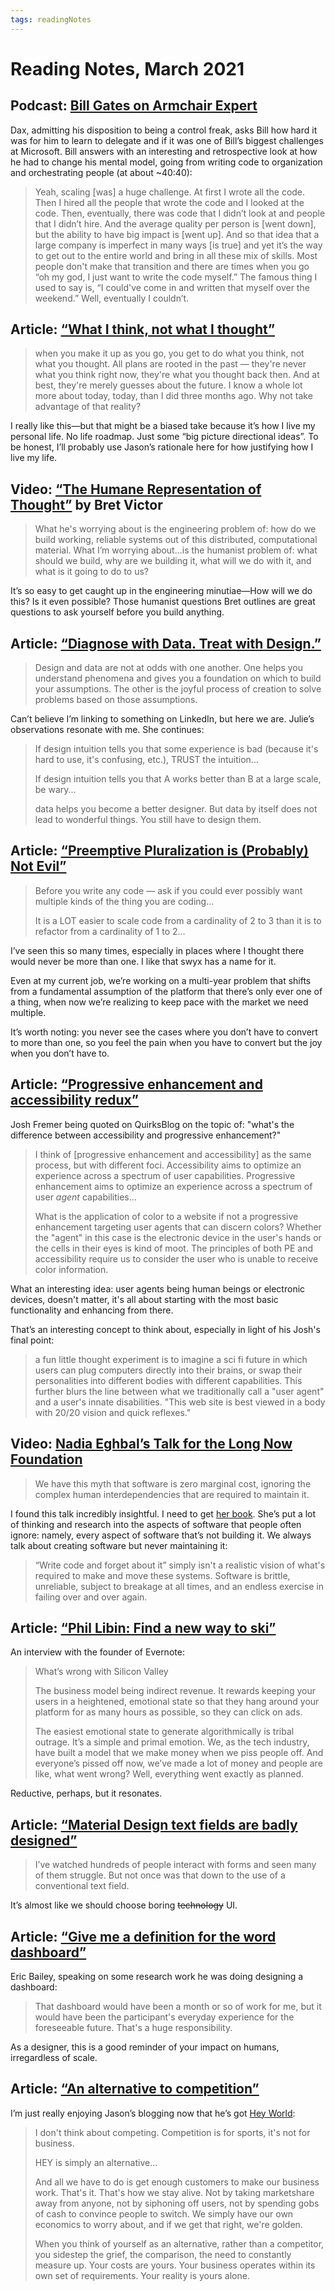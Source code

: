 ```yaml
---
tags: readingNotes
---
```


# Reading Notes, March 2021

## Podcast: [Bill Gates on Armchair Expert](https://armchairexpert.simplecast.com/episodes/bill-gates-Ggfi_pUk)

Dax, admitting his disposition to being a control freak, asks Bill how hard it was for him to learn to delegate and if it was one of Bill’s biggest challenges at Microsoft. Bill answers with an interesting and retrospective look at how he had to change his mental model, going from writing code to organization and orchestrating people (at about ~40:40):

> Yeah, scaling [was] a huge challenge. At first I wrote all the code. Then I hired all the people that wrote the code and I looked at the code. Then, eventually, there was code that I didn’t look at and people that I didn’t hire. And the average quality per person is [went down], but the ability to have big impact is [went up]. And so that idea that a large company is imperfect in many ways [is true] and yet it’s the way to get out to the entire world and bring in all these mix of skills. Most people don't make that transition and there are times when you go “oh my god, I just want to write the code myself.” The famous thing I used to say is, “I could've come in and written that myself over the weekend.” Well, eventually I couldn’t.

## Article: [“What I think, not what I thought”](https://world.hey.com/jason/what-i-think-not-what-i-thought-99cae1d0)

> when you make it up as you go, you get to do what you think, not what you thought. All plans are rooted in the past — they're never what you think right now, they're what you thought back then. And at best, they're merely guesses about the future. I know a whole lot more about today, today, than I did three months ago. Why not take advantage of that reality? 

I really like this—but that might be a biased take because it’s how I live my personal life. No life roadmap. Just some “big picture directional ideas”. To be honest, I’ll probably use Jason’s rationale here for how justifying how I live my life.

## Video: [“The Humane Representation of Thought”](https://vimeo.com/115154289) by Bret Victor

> What he's worrying about is the engineering problem of: how do we build working, reliable systems out of this distributed, computational material. What I’m worrying about...is the humanist problem of: what should we build, why are we building it, what will we do with it, and what is it going to do to us?

It’s so easy to get caught up in the engineering minutiae—How will we do this? Is it even possible? Those humanist  questions Bret outlines are great questions to ask yourself before you build anything.

## Article: [“Diagnose with Data. Treat with Design.”](https://www.linkedin.com/pulse/diagnose-data-treat-design-julie-zhuo/)

> Design and data are not at odds with one another. One helps you understand phenomena and gives you a foundation on which to build your assumptions. The other is the joyful process of creation to solve problems based on those assumptions.

Can’t believe I’m linking to something on LinkedIn, but here we are. Julie’s observations resonate with me. She continues:

> If design intuition tells you that some experience is bad (because it's hard to use, it's confusing, etc.), TRUST the intuition...
> 
> If design intuition tells you that A works better than B at a large scale, be wary...
> 
> data helps you become a better designer. But data by itself does not lead to wonderful things. You still have to design them.

## Article: [“Preemptive Pluralization is (Probably) Not Evil”](https://www.swyx.io/preemptive-pluralization)

> Before you write any code — ask if you could ever possibly want multiple kinds of the thing you are coding...
>
> It is a LOT easier to scale code from a cardinality of 2 to 3 than it is to refactor from a cardinality of 1 to 2...

I’ve seen this so many times, especially in places where I thought there would never be more than one. I like that swyx has a name for it. 

Even at my current job, we’re working on a multi-year problem that shifts from a fundamental assumption of the platform that there’s only ever one of a thing, when now we’re realizing to keep pace with the market we need multiple. 

It’s worth noting: you never see the cases where you don’t have to convert to more than one, so you feel the pain when you have to convert but the joy when you don’t have to.

## Article: [“Progressive enhancement and accessibility redux”](http://www.quirksmode.org/blog/archives/2021/03/progressive_enh_3.html)

Josh Fremer being quoted on QuirksBlog on the topic of: "what's the difference between accessibility and progressive enhancement?"

> I think of [progressive enhancement and accessibility] as the same process, but with different foci. Accessibility aims to optimize an experience across a spectrum of user capabilities. Progressive enhancement aims to optimize an experience across a spectrum of user _agent_ capabilities...
> 
> What is the application of color to a website if not a progressive enhancement targeting user agents that can discern colors? Whether the "agent" in this case is the electronic device in the user's hands or the cells in their eyes is kind of moot. The principles of both PE and accessibility require us to consider the user who is unable to receive color information.

What an interesting idea: user agents being human beings or electronic devices, doesn't matter, it's all about starting with the most basic functionality and enhancing from there.

That’s an interesting concept to think about, especially in light of his Josh's final point:

> a fun little thought experiment is to imagine a sci fi future in which users can plug computers directly into their brains, or swap their personalities into different bodies with different capabilities. This further blurs the line between what we traditionally call a "user agent" and a user's innate disabilities. "This web site is best viewed in a body with 20/20 vision and quick reflexes."

## Video: [Nadia Eghbal’s Talk for the Long Now Foundation](https://www.pscp.tv/longnow/1gqxvovrnWWKB)

> We have this myth that software is zero marginal cost, ignoring the complex human interdependencies that are required to maintain it.

I found this talk incredibly insightful. I need to get [her book](https://www.amazon.com/dp/0578675862/). She’s put a lot of thinking and research into the aspects of software that people often ignore: namely, every aspect of software that’s not building it. We always talk about creating software but never maintaining it:

> “Write code and forget about it” simply isn't a realistic vision of what's required to make and move these systems. Software is brittle, unreliable, subject to breakage at all times, and an endless exercise in failing over and over again.

## Article: [“Phil Libin: Find a new way to ski”](https://tonsky.me/blog/phil-libin/)

An interview with the founder of Evernote:

> What’s wrong with Silicon Valley
>
> The business model being indirect revenue. It rewards keeping your users in a heightened, emotional state so that they hang around your platform for as many hours as possible, so they can click on ads.
> 
> The easiest emotional state to generate algorithmically is tribal outrage. It’s a simple and primal emotion. We, as the tech industry, have built a model that we make money when we piss people off. And everyone’s pissed off now, we’ve made a lot of money and people are like, what went wrong? Well, everything went exactly as planned.

Reductive, perhaps, but it resonates. 

## Article: [“Material Design text fields are badly designed”](https://adamsilver.io/blog/material-design-text-fields-are-badly-designed/)

> I’ve watched hundreds of people interact with forms and seen many of them struggle. But not once was that down to the use of a conventional text field.

It’s almost like we should choose boring ~~technology~~ UI.

## Article: [“Give me a definition for the word dashboard”](https://ericwbailey.design/writing/give-me-a-definition-for-the-word-dashboard/)

Eric Bailey, speaking on some research work he was doing designing a dashboard:

> That dashboard would have been a month or so of work for me, but it would have been the participant's everyday experience for the foreseeable future. That's a huge responsibility.

As a designer, this is a good reminder of your impact on humans, irregardless of scale.

## Article: [“An alternative to competition”](https://world.hey.com/jason/an-alternative-to-competition-ff57f4bc)

I’m just really enjoying Jason’s blogging now that he’s got [Hey World](https://world.hey.com/jason/hey-world-b02a6f2e):

> I don't think about competing. Competition is for sports, it's not for business.
>
> HEY is simply an alternative...
>
> And all we have to do is get enough customers to make our business work. That's it. That's how we stay alive. Not by taking marketshare away from anyone, not by siphoning off users, not by spending gobs of cash to convince people to switch. We simply have our own economics to worry about, and if we get that right, we're golden.
>
> When you think of yourself as an alternative, rather than a competitor, you sidestep the grief, the comparison, the need to constantly measure up. Your costs are yours. Your business operates within its own set of requirements. Your reality is yours alone.